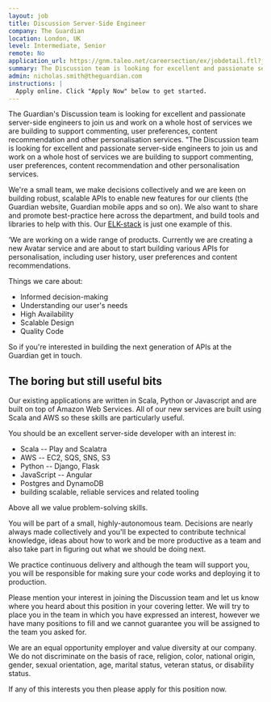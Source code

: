 ```yaml
---
layout: job
title: Discussion Server-Side Engineer
company: The Guardian
location: London, UK
level: Intermediate, Senior
remote: No
application_url: https://gnm.taleo.net/careersection/ex/jobdetail.ftl?job=KIN00002J&src=DevelopersSite
summary: The Discussion team is looking for excellent and passionate server-side engineers to join us and work on a whole host of services we are building to support commenting, user preferences, content recommendation and other personalisation services.
admin: nicholas.smith@theguardian.com
instructions: |
  Apply online. Click "Apply Now" below to get started.
---
```


<!-- break -->

The Guardian's Discussion team is looking for excellent and passionate server-side engineers to join us and work on a whole host of services we are building to support commenting, user preferences, content recommendation and other personalisation services.	"The Discussion team is looking for excellent and passionate server-side engineers to join us and work on a whole host of services we are building to support commenting, user preferences, content recommendation and other personalisation services.

We're a small team, we make decisions collectively and we are keen on building robust, scalable APIs to enable new features for our clients (the Guardian website, Guardian mobile apps and so on). We also want to share and promote best-practice here across the department, and build tools and libraries to help with this. Our [ELK-stack](https://github.com/guardian/elk-stack/) is just one example of this.

‘We are working on a wide range of products. Currently we are creating a new Avatar service and are about to start building various APIs for personalisation, including user history, user preferences and content recommendations.

Things we care about:
- Informed decision-making
- Understanding our user's needs
- High Availability
- Scalable Design
- Quality Code

So if you're interested in building the next generation of APIs at the Guardian  get in touch.

The boring but still useful bits
---------------------------------------

Our existing applications are written in Scala, Python or Javascript and are built on top of Amazon Web Services. All of our new services are built using Scala and AWS so these skills are particularly useful.

You should be an excellent server-side developer with an interest in:
- Scala -- Play and Scalatra
- AWS  -- EC2, SQS, SNS, S3
- Python -- Django, Flask
- JavaScript -- Angular
- Postgres and DynamoDB
- building scalable, reliable services and related tooling

Above all we value problem-solving skills.

You will be part of a small, highly-autonomous team. Decisions are nearly always made collectively and you'll be expected to contribute technical knowledge, ideas about how to work and be more productive as a team and also take part in figuring out what we should be doing next.

We practice continuous delivery and although the team will support you, you will be responsible for making sure your code works and deploying it to production.

Please mention your interest in joining the Discussion team and let us know where you heard about this position in your covering letter. We will try to place you in the team in which you have expressed an interest, however we have many positions to fill and we cannot guarantee you will be assigned to the team you asked for.

We are an equal opportunity employer and value diversity at our company. We do not discriminate on the basis of race, religion, color, national origin, gender, sexual orientation, age, marital status, veteran status, or disability status.

If any of this interests you then please apply for this position now.

